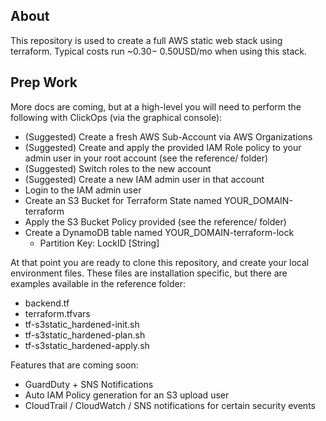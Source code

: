 About
--
This repository is used to create a full AWS static web stack using terraform. Typical costs run ~$0.30-~$0.50USD/mo when using this stack.

Prep Work
--
More docs are coming, but at a high-level you will need to perform the following with ClickOps (via the graphical console):
* (Suggested) Create a fresh AWS Sub-Account via AWS Organizations
* (Suggested) Create and apply the provided IAM Role policy to your admin user in your root account (see the reference/ folder)
* (Suggested) Switch roles to the new account
* (Suggested) Create a new IAM admin user in that account
* Login to the IAM admin user
* Create an S3 Bucket for Terraform State named YOUR_DOMAIN-terraform
* Apply the S3 Bucket Policy provided (see the reference/ folder)
* Create a DynamoDB table named YOUR_DOMAIN-terraform-lock
    * Partition Key: LockID [String]

At that point you are ready to clone this repository, and create your local environment files. These files are installation specific, but there are examples available in the reference folder:

* backend.tf
* terraform.tfvars
* tf-s3static_hardened-init.sh
* tf-s3static_hardened-plan.sh
* tf-s3static_hardened-apply.sh


Features that are coming soon:
* GuardDuty + SNS Notifications
* Auto IAM Policy generation for an S3 upload user
* CloudTrail / CloudWatch / SNS notifications for certain security events
